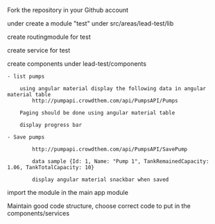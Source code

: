Fork the repository in your Github account

under create a module "test" under  src/areas/lead-test/lib

create routingmodule for test

create service for test

create components under lead-test/components 

    - list pumps

        using angular material display the following data in angular material table 
            http://pumpapi.crowdthem.com/api/PumpsAPI/Pumps

        Paging should be done using angular material table

        display progress bar

    - Save pumps

            http://pumpapi.crowdthem.com/api/PumpsAPI/SavePump

            data sample {Id: 1, Name: "Pump 1", TankRemainedCapacity: 1.06, TankTotalCapacity: 10}

            display angular material snackbar when saved

import the module in the main app module

Maintain good code structure, choose correct code to put in the components/services


